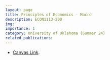 ```yaml
---
layout: page
title: Principles of Economics - Macro 
description: ECON1113-200
img:
importance: 1
category: University of Oklahoma (Summer 24)
related_publications:
---
```


+ [Canvas Link](https://canvas.ou.edu/courses/340992).
